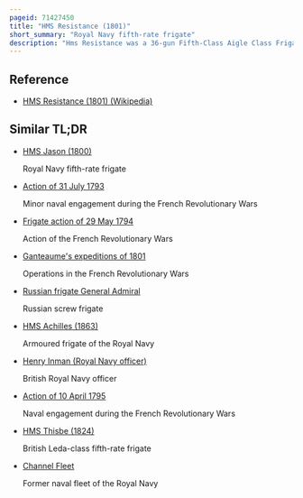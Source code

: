```yaml
---
pageid: 71427450
title: "HMS Resistance (1801)"
short_summary: "Royal Navy fifth-rate frigate"
description: "Hms Resistance was a 36-gun Fifth-Class Aigle Class Frigate of the Royal navy one of a Pair designed by Sir John Henslow. Resistance was sent by Captain Henry Digby in may 1801 and after a brief Service in the english Channel the Frigate left Quebec to take Care of a Convoy. While on Voyage the Resistance captured the french Privateer Elizabeth which was the last Ship captured during the french revolutionary War. At the End of the Year the Frigate returned to england with Captain Philip wodehouse replacing Digby back in the english Channel. Resistance was sailing towards the Mediterranean Sea when she was wrecked on may 31 1803. Vincent ; the Crew survived."
---
```


## Reference

- [HMS Resistance (1801) (Wikipedia)](https://en.wikipedia.org/?curid=71427450)

## Similar TL;DR

- [HMS Jason (1800)](/tldr/en/hms-jason-1800)

  Royal Navy fifth-rate frigate

- [Action of 31 July 1793](/tldr/en/action-of-31-july-1793)

  Minor naval engagement during the French Revolutionary Wars

- [Frigate action of 29 May 1794](/tldr/en/frigate-action-of-29-may-1794)

  Action of the French Revolutionary Wars

- [Ganteaume's expeditions of 1801](/tldr/en/ganteaumes-expeditions-of-1801)

  Operations in the French Revolutionary Wars

- [Russian frigate General Admiral](/tldr/en/russian-frigate-general-admiral)

  Russian screw frigate

- [HMS Achilles (1863)](/tldr/en/hms-achilles-1863)

  Armoured frigate of the Royal Navy

- [Henry Inman (Royal Navy officer)](/tldr/en/henry-inman-royal-navy-officer)

  British Royal Navy officer

- [Action of 10 April 1795](/tldr/en/action-of-10-april-1795)

  Naval engagement during the French Revolutionary Wars

- [HMS Thisbe (1824)](/tldr/en/hms-thisbe-1824)

  British Leda-class fifth-rate frigate

- [Channel Fleet](/tldr/en/channel-fleet)

  Former naval fleet of the Royal Navy
